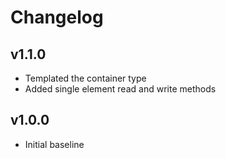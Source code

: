 # Changelog

## v1.1.0
- Templated the container type
- Added single element read and write methods

## v1.0.0
- Initial baseline
